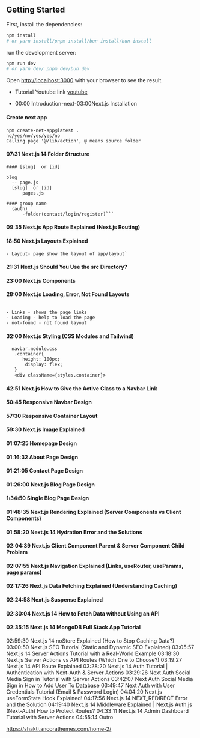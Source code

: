 ## Getting Started

First, install the dependencies:

```bash
npm install
# or yarn install/pnpm install/bun install/bun install
```


run the development server:

```bash
npm run dev
# or yarn dev/ pnpm dev/bun dev
```

Open [http://localhost:3000](http://localhost:3000) with your browser to see the result.

  - Tutorial Youtube link [youtube](https://www.youtube.com/watch?v=vCOSTG10Y4o)

- 00:00 Introduction-next-03:00Next.js Installation 
#### Create next app
```
npm create-net-app@latest .
no/yes/no/yes/yes/no
Calling page '@/lib/action', @ means source folder
```
#### 07:31 Next.js 14 Folder Structure
```
#### [slug]  or [id]
```
    blog 
      -- page.js
      [slug]  or [id]
          pages.js

```
#### group name
  (auth)
      -folder(contact/login/register)```
```



#### 09:35 Next.js App Route Explained (Next.js Routing)
#### 18:50 Next.js Layouts Explained
```
- Layout- page show the layout of app/layout`
```
#### 21:31 Next.js Should You Use the src Directory?
#### 23:00 Next.js Components
#### 28:00 Next.js Loading, Error, Not Found Layouts
```

- Links - shows the page links
- Loading - help to load the page
- not-found - not found layout
```
#### 32:00 Next.js Styling (CSS Modules  and Tailwind)
 ```
   navbar.module.css
    .container{
       height: 100px;
        display: flex;
    }
    <div className={styles.container}>
 ```
#### 42:51 Next.js How to Give the Active Class to a Navbar Link 
#### 50:45 Responsive Navbar Design
#### 57:30 Responsive Container Layout
#### 59:30 Next.js Image Explained
#### 01:07:25 Homepage Design
#### 01:16:32 About Page Design
#### 01:21:05 Contact Page Design
#### 01:26:00 Next.js Blog Page Design
#### 1:34:50 Single Blog Page Design
#### 01:48:35 Next.js Rendering Explained (Server Components vs Client Components)
#### 01:58:20 Next.js 14 Hydration Error and the Solutions
#### 02:04:39 Next.js Client Component Parent & Server Component Child Problem
#### 02:07:55 Next.js Navigation Explained (Links, useRouter, useParams, page params)
#### 02:17:26 Next.js Data Fetching Explained (Understanding Caching)
#### 02:24:58 Next.js Suspense Explained
#### 02:30:04 Next.js 14 How to Fetch Data without Using an API
#### 02:35:15 Next.js 14 MongoDB Full Stack App Tutorial
02:59:30 Next.js 14 noStore Explained (How to Stop Caching Data?)
03:00:50 Next.js SEO Tutorial (Static and Dynamic SEO Explained)
03:05:57 Next.js 14 Server Actions Tutorial with a Real-World Example
03:18:30 Next.js Server Actions vs API Routes (Which One to Choose?)
03:19:27 Next.js 14 API Route Explained 
03:28:20 Next.js 14 Auth Tutorial | Authentication with Next-Auth & Server Actions
03:29:26 Next Auth Social Media Sign in Tutorial with Server Actions
03:42:07 Next Auth Social Media Sign in How to Add User To Database
03:49:47 Next Auth with User Credentials Tutorial (Email & Password Login)
04:04:20 Next.js useFormState Hook Explained!
04:17:56 Next.js 14 NEXT_REDIRECT Error and the Solution
04:19:40 Next.js 14 Middleware Explained | Next.js Auth.js (Next-Auth) How to Protect Routes?
04:33:11 Next.js 14 Admin Dashboard Tutorial with Server Actions
04:55:14 Outro


https://shakti.ancorathemes.com/home-2/
